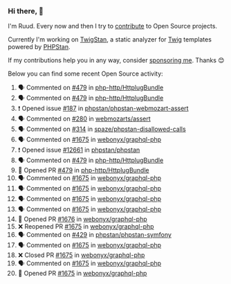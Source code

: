 ### Hi there, 👋

I'm Ruud. Every now and then I try to [contribute](https://github.com/pulls?q=+is%3Apr+author%3Aruudk+archived%3Afalse+is%3Apublic+) to Open Source projects.

Currently I'm working on [TwigStan](https://github.com/twigstan), a static analyzer for [Twig](https://twig.symfony.com/) templates powered by [PHPStan](https://phpstan.org/).

If my contributions help you in any way, consider [sponsoring me](https://github.com/sponsors/ruudk). Thanks 😊

Below you can find some recent Open Source activity:

<!--START_SECTION:activity-->
1. 🗣 Commented on [#479](https://github.com/php-http/HttplugBundle/pull/479#issuecomment-2693623093) in [php-http/HttplugBundle](https://github.com/php-http/HttplugBundle)
2. 🗣 Commented on [#479](https://github.com/php-http/HttplugBundle/pull/479#issuecomment-2693621559) in [php-http/HttplugBundle](https://github.com/php-http/HttplugBundle)
3. ❗ Opened issue [#187](https://github.com/phpstan/phpstan-webmozart-assert/issues/187) in [phpstan/phpstan-webmozart-assert](https://github.com/phpstan/phpstan-webmozart-assert)
4. 🗣 Commented on [#280](https://github.com/webmozarts/assert/issues/280#issuecomment-2693578021) in [webmozarts/assert](https://github.com/webmozarts/assert)
5. 🗣 Commented on [#314](https://github.com/spaze/phpstan-disallowed-calls/issues/314#issuecomment-2693542964) in [spaze/phpstan-disallowed-calls](https://github.com/spaze/phpstan-disallowed-calls)
6. 🗣 Commented on [#1675](https://github.com/webonyx/graphql-php/pull/1675#issuecomment-2690670972) in [webonyx/graphql-php](https://github.com/webonyx/graphql-php)
7. ❗ Opened issue [#12661](https://github.com/phpstan/phpstan/issues/12661) in [phpstan/phpstan](https://github.com/phpstan/phpstan)
8. 🗣 Commented on [#479](https://github.com/php-http/HttplugBundle/pull/479#issuecomment-2690588026) in [php-http/HttplugBundle](https://github.com/php-http/HttplugBundle)
9. 💪 Opened PR [#479](https://github.com/php-http/HttplugBundle/pull/479) in [php-http/HttplugBundle](https://github.com/php-http/HttplugBundle)
10. 🗣 Commented on [#1675](https://github.com/webonyx/graphql-php/pull/1675#issuecomment-2690076568) in [webonyx/graphql-php](https://github.com/webonyx/graphql-php)
11. 🗣 Commented on [#1675](https://github.com/webonyx/graphql-php/pull/1675#issuecomment-2690036752) in [webonyx/graphql-php](https://github.com/webonyx/graphql-php)
12. 🗣 Commented on [#1675](https://github.com/webonyx/graphql-php/pull/1675#issuecomment-2688228034) in [webonyx/graphql-php](https://github.com/webonyx/graphql-php)
13. 🗣 Commented on [#1675](https://github.com/webonyx/graphql-php/pull/1675#issuecomment-2687984196) in [webonyx/graphql-php](https://github.com/webonyx/graphql-php)
14. 💪 Opened PR [#1676](https://github.com/webonyx/graphql-php/pull/1676) in [webonyx/graphql-php](https://github.com/webonyx/graphql-php)
15. ❌ Reopened PR [#1675](https://github.com/webonyx/graphql-php/pull/1675) in [webonyx/graphql-php](https://github.com/webonyx/graphql-php)
16. 🗣 Commented on [#429](https://github.com/phpstan/phpstan-symfony/issues/429#issuecomment-2687369406) in [phpstan/phpstan-symfony](https://github.com/phpstan/phpstan-symfony)
17. 🗣 Commented on [#1675](https://github.com/webonyx/graphql-php/pull/1675#issuecomment-2687240345) in [webonyx/graphql-php](https://github.com/webonyx/graphql-php)
18. ❌ Closed PR [#1675](https://github.com/webonyx/graphql-php/pull/1675) in [webonyx/graphql-php](https://github.com/webonyx/graphql-php)
19. 🗣 Commented on [#1675](https://github.com/webonyx/graphql-php/pull/1675#issuecomment-2687146474) in [webonyx/graphql-php](https://github.com/webonyx/graphql-php)
20. 💪 Opened PR [#1675](https://github.com/webonyx/graphql-php/pull/1675) in [webonyx/graphql-php](https://github.com/webonyx/graphql-php)
<!--END_SECTION:activity-->
